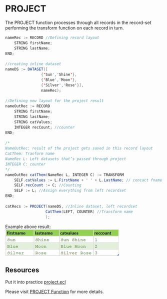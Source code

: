 # PROJECT

The PROJECT function processes through all records in the record-set performing the transform function on each record in turn.

```java
nameRec := RECORD //Defining record layout
    STRING firstName;
    STRING lastName;
END;

//creating inline dataset
nameDS := DATASET([
                {'Sun','Shine'},
                {'Blue','Moon'},
                {'Silver','Rose'}],
                nameRec);

//Defining new layout for the project result
nameOutRec := RECORD
    STRING firstName;
    STRING lastName;
    STRING catValues;
    INTEGER recCount; //counter
END;

/*
NameOutRec: result of the project gets saved in this record layout
CatThem: Tranform name
NameRec L: Left datasets that’s passed through project
INTEGER C: counter
*/
nameOutRec catThem(NameRec L, INTEGER C) := TRANSFORM
    SELF.catValues := L.FirstName + ' ' + L.LastName; // concact fname and last name
    SELF.recCount := C; //Counting
    SELF := L; //Assign everything from left recordset
END;

catRecs := PROJECT(nameDS, //Inline dataset, left recordset
                  CatThem(LEFT, COUNTER) //Transform name
                  );
```

Example above result:\
![project fname lname exp](./Images/project_Fname.jpg)

## Resources

Put it into practice [project.ecl](https://ide.hpccsystems.com/workspaces/share/291d17d9-e5cb-4fac-83c2-ac5997c28a31)

Please visit [PROJECT Function](https://hpccsystems.com/training/documentation/ecl-language-reference/html/PROJECT.html) for more details.
